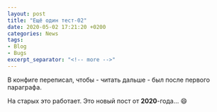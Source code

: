 ```yaml
---
layout: post  
title: "Ещё один тест-02"  
date: 2020-05-02 17:21:20 +0200
categories: News
tags: 
- Blog
- Bugs
excerpt_separator: "<!-- more -->"
---
```


В конфиге переписал, чтобы - читать дальше - был после первого параграфа.

<!--more-->

На старых это работает.
Это новый пост от **2020**-года... :smile:
